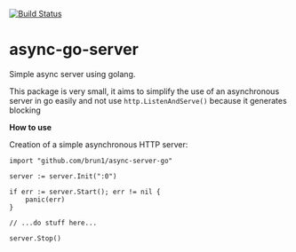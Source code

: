 
[![Build Status](https://travis-ci.org/brun1/async-go-server.svg?branch=master)](https://travis-ci.org/brun1/async-go-server)

# async-go-server
Simple async server using golang.


This package is very small, it aims to simplify the use of an asynchronous server in go easily and not use ```http.ListenAndServe()``` because it generates blocking

**How to use**

Creation of a simple asynchronous HTTP server:

```
import "github.com/brun1/async-server-go"

server := server.Init(":0")

if err := server.Start(); err != nil {
    panic(err)
}

// ...do stuff here...

server.Stop()

```
